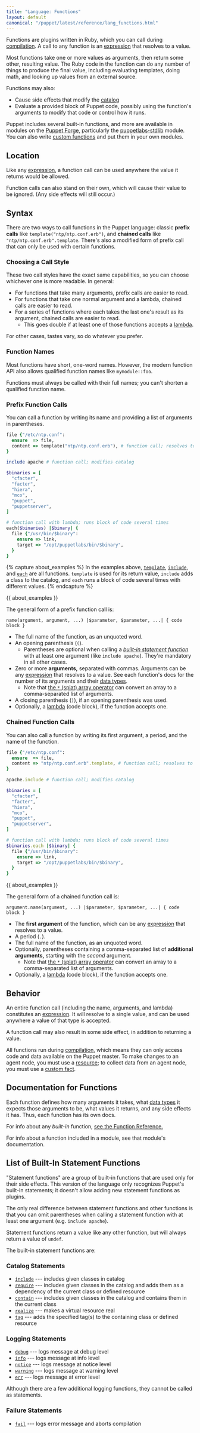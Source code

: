```yaml
---
title: "Language: Functions"
layout: default
canonical: "/puppet/latest/reference/lang_functions.html"
---
```


[func_ref]: /references/4.3.latest/function.html
[forge]: https://forge.puppetlabs.com
[custom]: /guides/custom_functions.html
[stdlib]: https://forge.puppetlabs.com/puppetlabs/stdlib
[resource]: ./lang_resources.html
[custom_facts]: /facter/latest/custom_facts.html
[datatype]: ./lang_data.html
[catalog]: ./lang_summary.html#compilation-and-catalogs
[lambda]: ./lang_lambdas.html
[expression]: ./lang_expressions.html
[template]: /references/4.3.latest/function.html#template
[include]: /references/4.3.latest/function.html#include
[each]: /references/4.3.latest/function.html#each
[splat]: ./lang_expressions.html#splat

Functions are plugins written in Ruby, which you can call during [compilation][catalog]. A call to any function is an [expression][] that resolves to a value.

Most functions take one or more values as arguments, then return some other, resulting value. The Ruby code in the function can do any number of things to produce the final value, including evaluating templates, doing math, and looking up values from an external source.

Functions may also:

* Cause side effects that modify the [catalog][]
* Evaluate a provided block of Puppet code, possibly using the function's arguments to modify that code or control how it runs.

Puppet includes several built-in functions, and more are available in modules on the [Puppet Forge][forge], particularly the [puppetlabs-stdlib][stdlib] module. You can also write [custom functions][custom] and put them in your own modules.

Location
-----

Like any [expression][], a function call can be used anywhere the value it returns would be allowed.

Function calls can also stand on their own, which will cause their value to be ignored. (Any side effects will still occur.)

Syntax
-----

There are two ways to call functions in the Puppet language: classic **prefix calls** like `template("ntp/ntp.conf.erb")`, and **chained calls** like `"ntp/ntp.conf.erb".template`. There's also a modified form of prefix call that can only be used with certain functions.

### Choosing a Call Style

These two call styles have the exact same capabilities, so you can choose whichever one is more readable. In general:

* For functions that take many arguments, prefix calls are easier to read.
* For functions that take one normal argument and a lambda, chained calls are easier to read.
* For a series of functions where each takes the last one's result as its argument, chained calls are easier to read.
    * This goes double if at least one of those functions accepts a [lambda][].

For other cases, tastes vary, so do whatever you prefer.

### Function Names

Most functions have short, one-word names. However, the modern function API also allows qualified function names like `mymodule::foo`.

Functions must always be called with their full names; you can't shorten a qualified function name.

### Prefix Function Calls

You can call a function by writing its name and providing a list of arguments in parentheses.

~~~ ruby
file {"/etc/ntp.conf":
  ensure  => file,
  content => template("ntp/ntp.conf.erb"), # function call; resolves to a string
}

include apache # function call; modifies catalog

$binaries = [
  "cfacter",
  "facter",
  "hiera",
  "mco",
  "puppet",
  "puppetserver",
]

# function call with lambda; runs block of code several times
each($binaries) |$binary| {
  file {"/usr/bin/$binary":
    ensure => link,
    target => "/opt/puppetlabs/bin/$binary",
  }
}
~~~

{% capture about_examples %}
In the examples above, [`template`][template], [`include`][include], and [`each`][each] are all functions. `template` is used for its return value, `include` adds a class to the catalog, and `each` runs a block of code several times with different values.
{% endcapture %}

{{ about_examples }}

The general form of a prefix function call is:

    name(argument, argument, ...) |$parameter, $parameter, ...| { code block }

* The full name of the function, as an unquoted word.
* An opening parenthesis (`(`).
    * Parentheses are optional when calling a [_built-in statement function_][inpage_statement] with at least one argument (like `include apache`). They're mandatory in all other cases.
* Zero or more **arguments,** separated with commas. Arguments can be any [expression][] that resolves to a value. See each function's docs for the number of its arguments and their [data types][datatype].
    * Note that [the `*` (splat) array operator][splat] can convert an array to a comma-separated list of arguments.
* A closing parenthesis (`)`), if an opening parenthesis was used.
* Optionally, a [lambda][] (code block), if the function accepts one.



### Chained Function Calls

You can also call a function by writing its first argument, a period, and the name of the function.

~~~ ruby
file {"/etc/ntp.conf":
  ensure  => file,
  content => "ntp/ntp.conf.erb".template, # function call; resolves to a string
}

apache.include # function call; modifies catalog

$binaries = [
  "cfacter",
  "facter",
  "hiera",
  "mco",
  "puppet",
  "puppetserver",
]

# function call with lambda; runs block of code several times
$binaries.each |$binary| {
  file {"/usr/bin/$binary":
    ensure => link,
    target => "/opt/puppetlabs/bin/$binary",
  }
}
~~~

{{ about_examples }}

The general form of a chained function call is:

    argument.name(argument, ...) |$parameter, $parameter, ...| { code block }

* The **first argument** of the function, which can be any [expression][] that resolves to a value.
* A period (`.`).
* The full name of the function, as an unquoted word.
* Optionally, parentheses containing a comma-separated list of **additional arguments,** starting with the _second_ argument.
    * Note that [the `*` (splat) array operator][splat] can convert an array to a comma-separated list of arguments.
* Optionally, a [lambda][] (code block), if the function accepts one.



Behavior
-----

An entire function call (including the name, arguments, and lambda) constitutes an [expression][]. It will resolve to a single value, and can be used anywhere a value of that type is accepted.

A function call may also result in some side effect, in addition to returning a value.

All functions run during [compilation][catalog], which means they can only access code and data available on the Puppet master. To make changes to an agent node, you must use a [resource][]; to collect data from an agent node, you must use a [custom fact][custom_facts].


Documentation for Functions
-----

Each function defines how many arguments it takes, what [data types][datatype] it expects those arguments to be, what values it returns, and any side effects it has. Thus, each function has its own docs.

For info about any _built-in_ function, [see the Function Reference.][func_ref]

For info about a function included in a module, see that module's documentation.


List of Built-In Statement Functions
-----

[inpage_statement]: #list-of-built-in-statement-functions

"Statement functions" are a group of built-in functions that are used only for their side effects. This version of the language only recognizes Puppet's built-in statements; it doesn't allow adding new statement functions as plugins.

The only real difference between statement functions and other functions is that you can omit parentheses when calling a statement function with at least one argument (e.g. `include apache`).

Statement functions return a value like any other function, but will always return a value of `undef`.

The built-in statement functions are:

### Catalog Statements

* [`include`](/references/4.3.latest/function.html#include) --- includes given classes in catalog
* [`require`](/references/4.3.latest/function.html#require) --- includes given classes in the catalog and adds them as a dependency of the current class or defined resource
* [`contain`](/references/4.3.latest/function.html#contain) --- includes given classes in the catalog and contains them in the current class
* [`realize`](/references/4.3.latest/function.html#realize) --- makes a virtual resource real
* [`tag`](/references/4.3.latest/function.html#tag) --- adds the specified tag(s) to the containing class or defined resource

### Logging Statements

* [`debug`](/references/4.3.latest/function.html#debug) --- logs message at debug level
* [`info`](/references/4.3.latest/function.html#info) --- logs message at info level
* [`notice`](/references/4.3.latest/function.html#notice) --- logs message at notice level
* [`warning`](/references/4.3.latest/function.html#warning) --- logs message at warning level
* [`err`](/references/4.3.latest/function.html#err) --- logs message at error level

Although there are a few additional logging functions, they cannot be called as statements.

### Failure Statements

* [`fail`](/references/4.3.latest/function.html#fail) --- logs error message and aborts compilation

